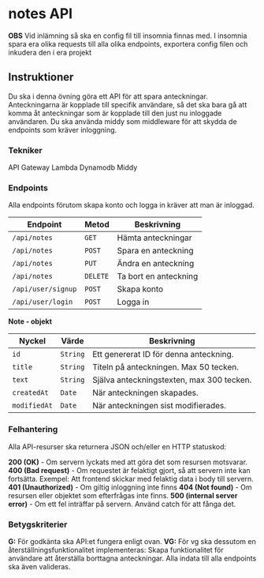 # notes API

**OBS** Vid inlämning så ska en config fil till insomnia finnas med. I insomnia spara era olika requests till alla olika endpoints, exportera config filen och inkudera den i era projekt

## Instruktioner

Du ska i denna övning göra ett API för att spara anteckningar. Anteckningarna är kopplade till specifik användare, så det ska bara gå att komma åt anteckningar som är kopplade till den just nu inloggade användaren. Du ska använda middy som middleware för att skydda de endpoints som kräver inloggning.

### Tekniker

API Gateway Lambda Dynamodb Middy

### Endpoints

Alla endpoints förutom skapa konto och logga in kräver att man är inloggad.

|Endpoint|Metod|Beskrivning|
|---|---|---|
|`/api/notes`|`GET`|Hämta anteckningar|
|`/api/notes`|`POST`|Spara en anteckning|
|`/api/notes`|`PUT`|Ändra en anteckning|
|`/api/notes`|`DELETE`|Ta bort en anteckning|
|`/api/user/signup`|`POST`|Skapa konto|
|`/api/user/login`|`POST`|Logga in|

**Note - objekt**

|Nyckel|Värde|Beskrivning|
|---|---|---|
|`id`|`String`|Ett genererat ID för denna anteckning.|
|`title`|`String`|Titeln på anteckningen. Max 50 tecken.|
|`text`|`String`|Själva anteckningstexten, max 300 tecken.|
|`createdAt`|`Date`|När anteckningen skapades.|
|`modifiedAt`|`Date`|När anteckningen sist modifierades.|


### Felhantering

Alla API-resurser ska returnera JSON och/eller en HTTP statuskod:

**200 (OK)** - Om servern lyckats med att göra det som resursen motsvarar.
**400 (Bad request)** - Om requestet är felaktigt gjort, så att servern inte kan fortsätta. Exempel: Att frontend skickar med felaktig data i body till servern.
**401 (Unauthorized)** - Om giltig inloggning inte finns
**404 (Not found)** - Om resursen eller objektet som efterfrågas inte finns.
**500 (internal server error)** - Om ett fel inträffar på servern. Använd catch för att fånga det.

### Betygskriterier

**G:** För godkänta ska API:et fungera enligt ovan.
**VG:** För vg ska dessutom en återställningsfunktionalitet implementeras: Skapa funktionalitet för användare att återställa borttagna anteckningar. Alla indata till alla endpoints ska även valideras.
